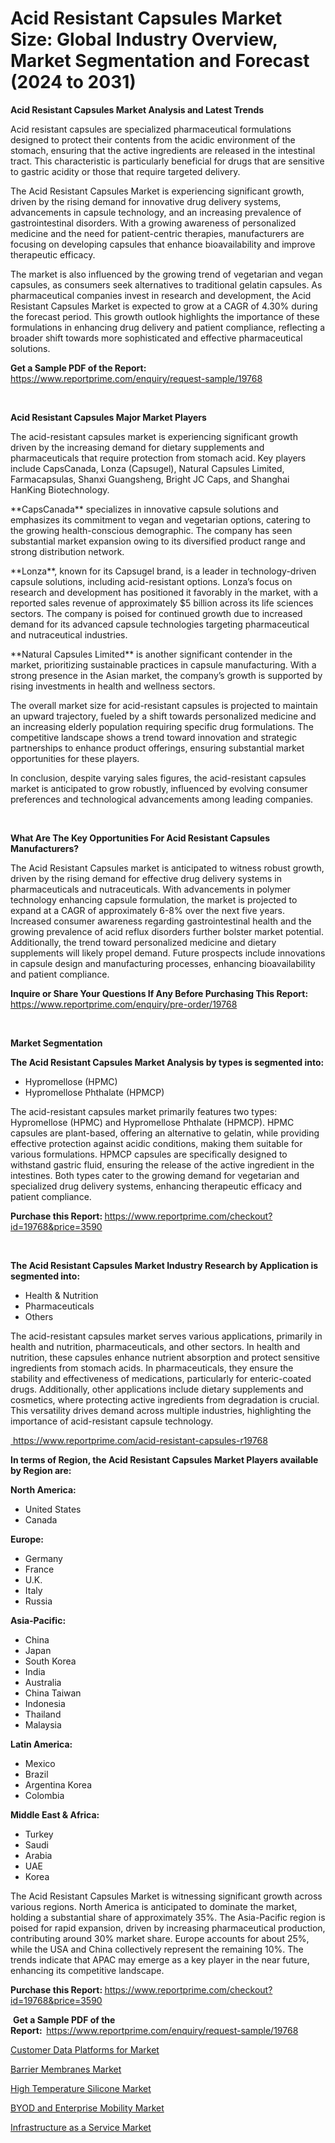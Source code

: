 <p><h1>Acid Resistant Capsules Market Size: Global Industry Overview, Market Segmentation and Forecast (2024 to 2031)</h1></p><p><strong>Acid Resistant Capsules Market Analysis and Latest Trends</strong></p>
<p><p>Acid resistant capsules are specialized pharmaceutical formulations designed to protect their contents from the acidic environment of the stomach, ensuring that the active ingredients are released in the intestinal tract. This characteristic is particularly beneficial for drugs that are sensitive to gastric acidity or those that require targeted delivery.</p><p>The Acid Resistant Capsules Market is experiencing significant growth, driven by the rising demand for innovative drug delivery systems, advancements in capsule technology, and an increasing prevalence of gastrointestinal disorders. With a growing awareness of personalized medicine and the need for patient-centric therapies, manufacturers are focusing on developing capsules that enhance bioavailability and improve therapeutic efficacy.</p><p>The market is also influenced by the growing trend of vegetarian and vegan capsules, as consumers seek alternatives to traditional gelatin capsules. As pharmaceutical companies invest in research and development, the Acid Resistant Capsules Market is expected to grow at a CAGR of 4.30% during the forecast period. This growth outlook highlights the importance of these formulations in enhancing drug delivery and patient compliance, reflecting a broader shift towards more sophisticated and effective pharmaceutical solutions.</p></p>
<p><strong>Get a Sample PDF of the Report:&nbsp;</strong> <a href="https://www.reportprime.com/enquiry/request-sample/19768?utm_campaign=1833&utm_medium=2&utm_source=Github&utm_content=ia&utm_term=02122024&utm_id=acid-resistant-capsules">https://www.reportprime.com/enquiry/request-sample/19768</a></p>
<p>&nbsp;</p>
<p><strong>Acid Resistant Capsules Major Market Players</strong></p>
<p><p>The acid-resistant capsules market is experiencing significant growth driven by the increasing demand for dietary supplements and pharmaceuticals that require protection from stomach acid. Key players include CapsCanada, Lonza (Capsugel), Natural Capsules Limited, Farmacapsulas, Shanxi Guangsheng, Bright JC Caps, and Shanghai HanKing Biotechnology.</p><p>**CapsCanada** specializes in innovative capsule solutions and emphasizes its commitment to vegan and vegetarian options, catering to the growing health-conscious demographic. The company has seen substantial market expansion owing to its diversified product range and strong distribution network.</p><p>**Lonza**, known for its Capsugel brand, is a leader in technology-driven capsule solutions, including acid-resistant options. Lonza’s focus on research and development has positioned it favorably in the market, with a reported sales revenue of approximately $5 billion across its life sciences sectors. The company is poised for continued growth due to increased demand for its advanced capsule technologies targeting pharmaceutical and nutraceutical industries.</p><p>**Natural Capsules Limited** is another significant contender in the market, prioritizing sustainable practices in capsule manufacturing. With a strong presence in the Asian market, the company’s growth is supported by rising investments in health and wellness sectors. </p><p>The overall market size for acid-resistant capsules is projected to maintain an upward trajectory, fueled by a shift towards personalized medicine and an increasing elderly population requiring specific drug formulations. The competitive landscape shows a trend toward innovation and strategic partnerships to enhance product offerings, ensuring substantial market opportunities for these players. </p><p>In conclusion, despite varying sales figures, the acid-resistant capsules market is anticipated to grow robustly, influenced by evolving consumer preferences and technological advancements among leading companies.</p></p>
<p>&nbsp;</p>
<p><strong>What Are The Key Opportunities For Acid Resistant Capsules Manufacturers?</strong></p>
<p><p>The Acid Resistant Capsules market is anticipated to witness robust growth, driven by the rising demand for effective drug delivery systems in pharmaceuticals and nutraceuticals. With advancements in polymer technology enhancing capsule formulation, the market is projected to expand at a CAGR of approximately 6-8% over the next five years. Increased consumer awareness regarding gastrointestinal health and the growing prevalence of acid reflux disorders further bolster market potential. Additionally, the trend toward personalized medicine and dietary supplements will likely propel demand. Future prospects include innovations in capsule design and manufacturing processes, enhancing bioavailability and patient compliance.</p></p>
<p><strong>Inquire or Share Your Questions If Any Before Purchasing This Report:</strong> <a href="https://www.reportprime.com/enquiry/pre-order/19768?utm_campaign=1833&utm_medium=2&utm_source=Github&utm_content=ia&utm_term=02122024&utm_id=acid-resistant-capsules">https://www.reportprime.com/enquiry/pre-order/19768</a></p>
<p>&nbsp;</p>
<p><strong>Market Segmentation</strong></p>
<p><strong>The Acid Resistant Capsules Market Analysis by types is segmented into:</strong></p>
<p><ul><li>Hypromellose (HPMC)</li><li>Hypromellose Phthalate (HPMCP)</li></ul></p>
<p><p>The acid-resistant capsules market primarily features two types: Hypromellose (HPMC) and Hypromellose Phthalate (HPMCP). HPMC capsules are plant-based, offering an alternative to gelatin, while providing effective protection against acidic conditions, making them suitable for various formulations. HPMCP capsules are specifically designed to withstand gastric fluid, ensuring the release of the active ingredient in the intestines. Both types cater to the growing demand for vegetarian and specialized drug delivery systems, enhancing therapeutic efficacy and patient compliance.</p></p>
<p><strong>Purchase this Report:&nbsp;</strong><a href="https://www.reportprime.com/checkout?id=19768&price=3590&utm_campaign=1833&utm_medium=2&utm_source=Github&utm_content=ia&utm_term=02122024&utm_id=acid-resistant-capsules">https://www.reportprime.com/checkout?id=19768&price=3590</a></p>
<p>&nbsp;</p>
<p><strong>The Acid Resistant Capsules Market Industry Research by Application is segmented into:</strong></p>
<p><ul><li>Health & Nutrition</li><li>Pharmaceuticals</li><li>Others</li></ul></p>
<p><p>The acid-resistant capsules market serves various applications, primarily in health and nutrition, pharmaceuticals, and other sectors. In health and nutrition, these capsules enhance nutrient absorption and protect sensitive ingredients from stomach acids. In pharmaceuticals, they ensure the stability and effectiveness of medications, particularly for enteric-coated drugs. Additionally, other applications include dietary supplements and cosmetics, where protecting active ingredients from degradation is crucial. This versatility drives demand across multiple industries, highlighting the importance of acid-resistant capsule technology.</p></p>
<p><a href="https://www.reportprime.com/acid-resistant-capsules-r19768?utm_campaign=1833&utm_medium=2&utm_source=Github&utm_content=ia&utm_term=02122024&utm_id=acid-resistant-capsules">&nbsp;https://www.reportprime.com/acid-resistant-capsules-r19768</a></p>
<p><strong>In terms of Region, the Acid Resistant Capsules Market Players available by Region are:</strong></p>
<p>
    <p> <strong> North America: </strong>
        <ul>
            <li>United States</li>
            <li>Canada</li>
        </ul>
        </p> 
    <p> <strong> Europe: </strong>
        <ul>
            <li>Germany</li>
            <li>France</li>
            <li>U.K.</li>
            <li>Italy</li>
            <li>Russia</li>
        </ul>
        </p> 
    <p> <strong> Asia-Pacific: </strong>
        <ul>
            <li>China</li>
            <li>Japan</li>
            <li>South Korea</li>
            <li>India</li>
            <li>Australia</li>
            <li>China Taiwan</li>
            <li>Indonesia</li>
            <li>Thailand</li>
            <li>Malaysia</li>
        </ul>
        </p> 
    <p> <strong> Latin America: </strong>
        <ul>
            <li>Mexico</li>
            <li>Brazil</li>
            <li>Argentina Korea</li>
            <li>Colombia</li>
        </ul>
        </p> 
    <p> <strong> Middle East & Africa: </strong>
        <ul>
            <li>Turkey</li>
            <li>Saudi</li>
            <li>Arabia</li>
            <li>UAE</li>
            <li>Korea</li>
        </ul>
    </p>
    </p>
<p><p>The Acid Resistant Capsules Market is witnessing significant growth across various regions. North America is anticipated to dominate the market, holding a substantial share of approximately 35%. The Asia-Pacific region is poised for rapid expansion, driven by increasing pharmaceutical production, contributing around 30% market share. Europe accounts for about 25%, while the USA and China collectively represent the remaining 10%. The trends indicate that APAC may emerge as a key player in the near future, enhancing its competitive landscape.</p></p>
<p><strong>Purchase this Report: </strong><a href="https://www.reportprime.com/checkout?id=19768&price=3590&utm_campaign=1833&utm_medium=2&utm_source=Github&utm_content=ia&utm_term=02122024&utm_id=acid-resistant-capsules">https://www.reportprime.com/checkout?id=19768&price=3590</a></p>
<p>&nbsp;<strong>Get a Sample PDF of the Report:&nbsp;&nbsp;</strong><a href="https://www.reportprime.com/enquiry/request-sample/19768?utm_campaign=1833&utm_medium=2&utm_source=Github&utm_content=ia&utm_term=02122024&utm_id=acid-resistant-capsules">https://www.reportprime.com/enquiry/request-sample/19768</a></p>
<p><strong></strong></p>
<p><p><a href="https://issuu.com/reportprime-2/docs/customer-data-platforms-for-market-size-2030.pptx?utm_campaign=1833&utm_medium=2&utm_source=Github&utm_content=ia&utm_term=02122024&utm_id=acid-resistant-capsules">Customer Data Platforms for Market</a></p><p><a href="https://github.com/FassouRP/Market-Research-Report-List-6/blob/main/barrier-membranes-market.md?utm_campaign=1833&utm_medium=2&utm_source=Github&utm_content=ia&utm_term=02122024&utm_id=acid-resistant-capsules">Barrier Membranes Market</a></p><p><a href="https://issuu.com/reportprime-2/docs/high-temperature-silicone-market-size-2030.pptx?utm_campaign=1833&utm_medium=2&utm_source=Github&utm_content=ia&utm_term=02122024&utm_id=acid-resistant-capsules">High Temperature Silicone Market</a></p><p><a href="https://www.linkedin.com/pulse/global-byod-enterprise-mobility-market-insights-size-share-2hfmf?utm_campaign=1833&utm_medium=2&utm_source=Github&utm_content=ia&utm_term=02122024&utm_id=acid-resistant-capsules">BYOD and Enterprise Mobility Market</a></p><p><a href="https://www.linkedin.com/pulse/infrastructure-service-market-size-growth-analysis-2024-2031-apfqf?utm_campaign=1833&utm_medium=2&utm_source=Github&utm_content=ia&utm_term=02122024&utm_id=acid-resistant-capsules">Infrastructure as a Service Market</a></p></p>